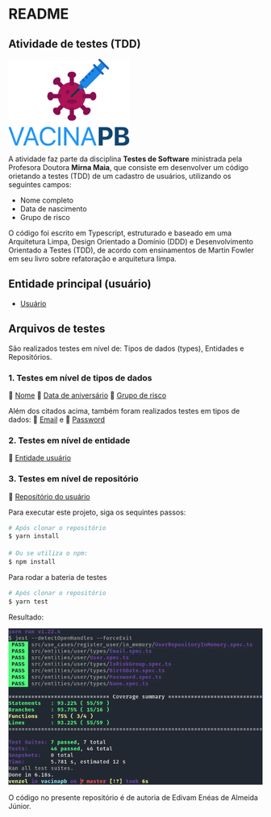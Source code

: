 # README

## Atividade de testes (TDD)

![VacibaPB](./src/main/images/vacina-pb.png)

A atividade faz parte da disciplina **Testes de Software** ministrada pela Profesora Doutora **Mirna Maia**, que consiste em desenvolver um código orietando a testes (TDD) de um cadastro de usuários, utilizando os seguintes campos:

-   Nome completo
-   Data de nascimento
-   Grupo de risco

O código foi escrito em Typescript, estruturado e baseado em uma Arquitetura Limpa, Design Orientado a Domínio (DDD) e Desenvolvimento Orientado a Testes (TDD), de acordo com ensinamentos de Martin Fowler em seu livro sobre refatoração e arquitetura limpa.

## Entidade principal (usuário)

-   [Usuário](./src/enties/../entities/user/User.ts)

## Arquivos de testes

São realizados testes em nível de: Tipos de dados (types), Entidades e Repositórios.

### 1. Testes em nível de tipos de dados

:link: [Nome](./src/entities/user/types/Name.spec.ts)
:link: [Data de aniversário](./src/entities/user/types/BirthDate.spec.ts)
:link: [Grupo de risco](./src/entities/user/types/IsRiskGroup.spec.ts)

Além dos citados acima, também foram realizados testes em tipos de dados: :link: [Email](./src/entities/user/types/Email.spec.ts) e :link: [Password](./src/entities/user/types/Password.spec.ts)

### 2. Testes em nível de entidade

:link: [Entidade usuário](./src/entities/user/User.spec.ts)

### 3. Testes em nível de repositório

:link: [Repositório do usuário](./src/use_cases/register_user/in_memory/UserRepositoryInMemory.spec.ts)

Para executar este projeto, siga os sequintes passos:

```bash
# Após clonar o repositório
$ yarn install

# Ou se utiliza o npm:
$ npm install
```

Para rodar a bateria de testes

```bash
# Após clonar o repositório
$ yarn test
```

Resultado:

![Resultado](./src/main/images/resultado-tests.png)

O código no presente repositório é de autoria de Edivam Enéas de Almeida Júnior.
